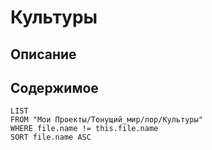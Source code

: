 # Культуры

## Описание

## Содержимое

```dataview
LIST
FROM "Мои Проекты/Тонущий_мир/лор/Культуры"
WHERE file.name != this.file.name
SORT file.name ASC
```
